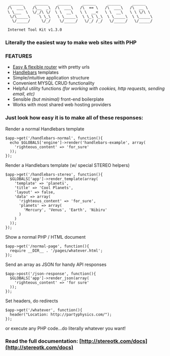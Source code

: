 ```
  ______     ______    ______     ______     ______     ______
 /\  ___\   /\__  _\  /\  ___\   /\  == \   /\  ___\   /\  __ \
 \ \___  \  \/_/\ \/  \ \  __\   \ \  __<   \ \  __\   \ \ \/\ \
  \/\_____\    \ \_\   \ \_____\  \ \_\ \_\  \ \_____\  \ \_____\
   \/_____/     \/_/    \/_____/   \/_/ /_/   \/_____/   \/_____/

 Internet Tool Kit v1.3.0

```

### Literally the easiest way to make web sites with PHP



### FEATURES
- [Easy & flexible router](http://altorouter.com/) with pretty urls
- [Handlebars](http://handlebarsjs.com/) templates
- Simple/intuitive application structure
- Convenient MYSQL CRUD functionality
- Helpful utility functions *(for working with cookies, http requests, sending email, etc)*
- Sensible *(but minimal)* front-end boilerplate
- Works with most shared web hosting providers  



### Just look how easy it is to make all of these responses:

Render a normal Handlebars template

```
$app->get('/handlebars-normal', function(){
  echo $GLOBALS['engine']->render('handlebars-example', array(
    'righteous_content' => 'for_sure'
  ));
});
```


Render a Handlebars template (w/ special STEREO helpers)

```
$app->get('/handlebars-stereo', function(){
  $GLOBALS['app']->render_template(array(
    'template' => 'planets',
    'title' => 'Cool Planets',
    'layout' => false,
    'data' => array(
      'righteous_content' => 'for_sure',
      'planets' => array(
        'Mercury', 'Venus', 'Earth', 'Nibiru'
      )
    )
  ));
});
```


Show a normal PHP / HTML document

```
$app->get('/normal-page', function(){
  require __DIR__ . '/pages/whatever.html';
});
```


Send an array as JSON for handy API responses

```
$app->post('/json-response', function(){
  $GLOBALS['app']->render_json(array(
    'righteous_content' => 'for sure'
  ));
});
```


Set headers, do redirects

```
$app->get('/whatever', function(){
  header("Location: http://partyphysics.com/");
});
```


or execute any PHP code...do literally whatever you want!





### Read the full documentation: [http://stereotk.com/docs](http://stereotk.com/docs)


